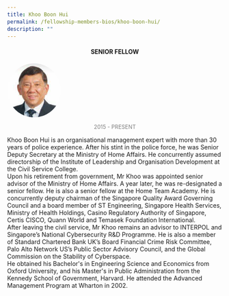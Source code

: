 ```yaml
---
title: Khoo Boon Hui
permalink: /fellowship-members-bios/khoo-boon-hui/
description: ""
---
```

<style>
.fellow-image-pic {
	border-radius: 50%;
	height: 25% !important;
	width: 25% !important;
	}
	
fellow-img {
		text-align: center;
	}

.fellow-tenure {
	text-align: center;
	color: grey;
	font-size: 0.9em;
	}	

</style>
<h4 style="text-align:center;">SENIOR FELLOW</h4>

<div class="fellow-img">
<img class="fellow-image-pic" src="/images/FellowshipImages/Fellowships_Khoo_Boon_Hui_2x.jpg">
<p class="fellow-tenure">2015 - PRESENT</p>
</div>

<p>
Khoo Boon Hui is an organisational management expert with more than 30 years of police experience. After his stint in the police force, he was Senior Deputy Secretary at the Ministry of Home Affairs. He concurrently assumed directorship of the Institute of Leadership and Organisation Development at the Civil Service College.
 <br>
Upon his retirement from government, Mr Khoo was appointed senior advisor of the Ministry of Home Affairs. A year later, he was re-designated a senior fellow. He is also a senior fellow at the Home Team Academy. He is concurrently deputy chairman of the Singapore Quality Award Governing Council and a board member of ST Engineering, Singapore Health Services, Ministry of Health Holdings, Casino Regulatory Authority of Singapore, Certis CISCO, Quann World and Temasek Foundation International.
 <br>
After leaving the civil service, Mr Khoo remains an advisor to INTERPOL and Singapore’s National Cybersecurity R&amp;D Programme. He is also a member of Standard Chartered Bank UK’s Board Financial Crime Risk Committee, Palo Alto Network US’s  Public Sector Advisory Council, and the Global Commission on the Stability of Cyberspace. 
 <br>
He obtained his Bachelor's in Engineering Science and Economics from Oxford University, and his Master's in Public Administration from the Kennedy School of Government, Harvard. He attended the Advanced Management Program at Wharton in 2002.


</p>